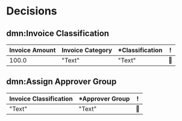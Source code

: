 # Decisions
## dmn:Invoice Classification
| Invoice Amount |Invoice Category |*Classification | ! |
|----------------|-----------------|----------------|:-:|
| 100.0          |"Text"           |"Text"          |&#x1F538;|

## dmn:Assign Approver Group
| Invoice Classification |*Approver Group | ! |
|------------------------|----------------|:-:|
| "Text"                 |"Text"          |&#x1F538;|

